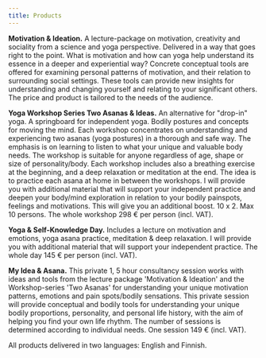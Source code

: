 ```yaml
---
title: Products
---
```


__Motivation & Ideation.__ A lecture-package on motivation, creativity and sociality from a science and yoga perspective. Delivered in a way
that goes right to the point. What is motivation and how can yoga help understand its essence in a deeper and experiential way?
Concrete conceptual tools are offered for examining personal patterns of motivation, and their relation to surrounding social
settings. These tools can provide new insights for understanding and changing yourself and relating to your significant others. The price and product is tailored to the needs of the audience. 

__Yoga Workshop Series Two Asanas & Ideas.__ An alternative for "drop-in" yoga. A springboard for independent
yoga. Bodily postures and concepts for moving the mind. Each workshop concentrates on understanding and experiencing two asanas (yoga postures) in a thorough and safe
way. The emphasis is on learning to listen to what your unique and valuable body needs. The workshop is suitable for anyone regardless of
age, shape or size of personality/body. Each workshop includes also a breathing exercise at the beginning, and a deep relaxation or
meditation at the end. The idea is to practice each asana at home in between the workshops. I will provide you with additional material that will
support your independent practice and deepen your body/mind exploration in relation to your bodily painspots, feelings and motivations. This will give you an additional boost. 10 x 2. Max 10 persons. The whole workshop 298 € per person (incl. VAT).

__Yoga & Self-Knowledge Day.__ Includes a lecture on motivation and emotions, yoga asana practice, meditation & deep relaxation. I will provide you with additional material that will
support your independent practice. The whole day 145 € per person (incl. VAT).

__My Idea & Asana.__ This private 1, 5 hour consultancy session works with ideas and tools from the lecture package 'Motivation & Ideation' and
the Workshop-series 'Two Asanas' for understanding your unique motivation patterns, emotions and pain spots/bodily sensations. This
private session will provide conceptual and bodily tools for understanding your unique bodily proportions, personality, and
personal life history, with the aim of  helping you find your own life rhythm. The number of sessions is determined according to individual needs. One session 149 € (incl. VAT).

All products delivered in two languages: English and Finnish.

